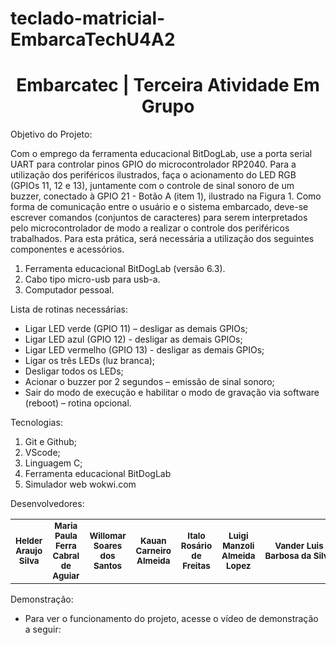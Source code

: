 # teclado-matricial-EmbarcaTechU4A2

<h1 align="center">Embarcatec | Terceira Atividade Em Grupo</h1>

Objetivo do Projeto:

Com o emprego da ferramenta educacional BitDogLab, use a porta serial UART para controlar pinos GPIO do microcontrolador RP2040. Para a utilização dos periféricos ilustrados, faça o acionamento do LED RGB (GPIOs 11, 12 e 13), juntamente com o controle de sinal sonoro de um buzzer, conectado à GPIO 21 - Botão A (item 1), ilustrado na Figura 1. Como forma de comunicação entre o usuário e o sistema embarcado, deve-se escrever comandos (conjuntos de caracteres) para serem interpretados pelo microcontrolador de modo a realizar o controle dos periféricos trabalhados. Para esta prática, será necessária a utilização dos seguintes componentes e acessórios.
 
1) Ferramenta educacional BitDogLab (versão 6.3). 
2) Cabo tipo micro-usb para usb-a. 
3) Computador pessoal. 


Lista de rotinas necessárias:

- Ligar LED verde (GPIO 11) – desligar as demais GPIOs;
- Ligar LED azul (GPIO 12) - desligar as demais GPIOs; 
- Ligar LED vermelho (GPIO 13) - desligar as demais GPIOs;
- Ligar os três LEDs (luz branca);
- Desligar todos os LEDs;
- Acionar o buzzer por 2 segundos – emissão de sinal sonoro;
- Sair do modo de execução e habilitar o modo de gravação via software (reboot) – rotina opcional.


Tecnologias:

1. Git e Github;
2. VScode;
3. Linguagem C;
4. Ferramenta educacional BitDogLab
5. Simulador web wokwi.com


Desenvolvedores:
 
<table>
  <tr>
    <td align="center">  <sub><b> Helder Araujo Silva </b></td>
    <td align="center"> <sub><b> Maria Paula Ferra Cabral de Aguiar </b></td>
    <td align="center"> <sub><b> Willomar Soares dos Santos </b></td>
    <td align="center"> <sub><b> Kauan Carneiro Almeida </b></td>
    <td align="center"> <sub><b> Italo Rosário de Freitas </b></td>
    <td align="center"> <sub><b> Luigi Manzoli Almeida Lopez </b></td>
    <td align="center"> <sub><b> Vander Luis Barbosa da Silva </b></td>
    </tr>
</table>

Demonstração: 
- Para ver o funcionamento do projeto, acesse o vídeo de demonstração a seguir: 